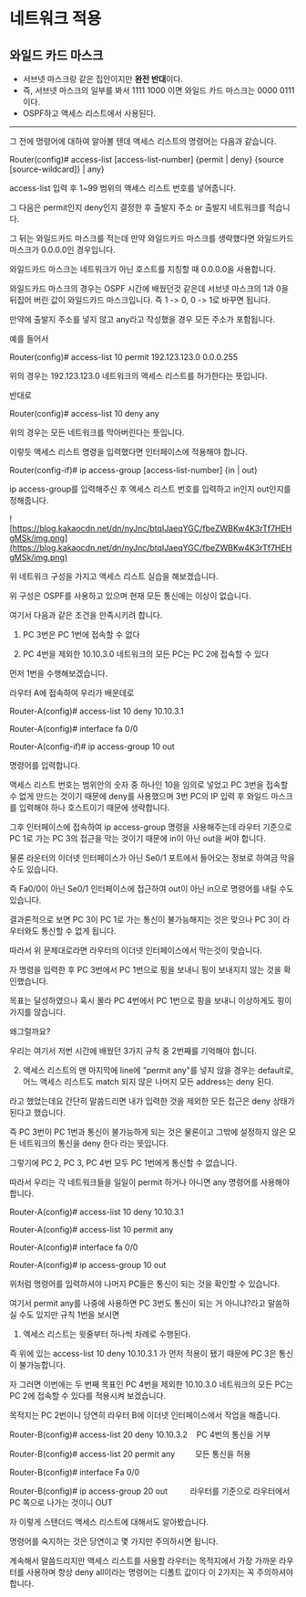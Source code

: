 # 네트워크 적용

## 와일드 카드 마스크

- 서브넷 마스크랑 같은 집안이지만 **완전 반대**이다.
- 즉, 서브넷 마스크의 일부를 봐서 1111 1000 이면 와일드 카드 마스크는 0000 0111 이다.
- OSPF하고 액세스 리스트에서 사용된다.

---

그 전에 명령어에 대하여 알아볼 텐데 액세스 리스트의 명령어는 다음과 같습니다.

Router(config)# access-list [access-list-number] {permit | deny} {source [source-wildcard]} | any}

access-list 입력 후 1~99 범위의 액세스 리스트 번호를 넣어줍니다.

그 다음은 permit인지 deny인지 결정한 후 출발지 주소 or 출발지 네트워크를 적습니다.

그 뒤는 와일드카드 마스크를 적는데 만약 와일드카드 마스크를 생략했다면 와일드카드 마스크가 0.0.0.0인 경우입니다.

와일드카드 마스크는 네트워크가 아닌 호스트를 지칭할 때 0.0.0.0을 사용합니다.

와일드카드 마스크의 경우는 OSPF 시간에 배웠던것 같은데 서브넷 마스크의 1과 0을 뒤집어 버린 값이 와일드카드 마스크입니다. 즉 1 -> 0, 0 -> 1로 바꾸면 됩니다.

만약에 출발지 주소를 넣지 않고 any라고 작성했을 경우 모든 주소가 포함됩니다.

예를 들어서

Router(config)# access-list 10 permit 192.123.123.0 0.0.0.255

위의 경우는 192.123.123.0 네트워크의 액세스 리스트를 허가한다는 뜻입니다. 

반대로

Router(config)# access-list 10 deny any

위의 경우는 모든 네트워크를 막아버린다는 뜻입니다.

이렇듯 액세스 리스트 명령을 입력했다면 인터페이스에 적용해야 합니다.

Router(config-if)# ip access-group [access-list-number] {in | out}

ip access-group를 입력해주신 후 액세스 리스트 번호를 입력하고 in인지 out인지를 정해줍니다.

![https://blog.kakaocdn.net/dn/nyJnc/btqIJaeqYGC/fbeZWBKw4K3rTf7HEHgMSk/img.png](https://blog.kakaocdn.net/dn/nyJnc/btqIJaeqYGC/fbeZWBKw4K3rTf7HEHgMSk/img.png)

위 네트워크 구성을 가지고 액세스 리스트 실습을 해보겠습니다.

위 구성은 OSPF를 사용하고 있으며 현재 모든 통신에는 이상이 없습니다.

여기서 다음과 같은 조건을 만족시키려 합니다.

1) PC 3번은 PC 1번에 접속할 수 없다

2) PC 4번을 제외한 10.10.3.0 네트워크의 모든 PC는 PC 2에 접속할 수 있다

먼저 1번을 수행해보겠습니다.

라우터 A에 접속하여 우리가 배운데로

Router-A(config)# access-list 10 deny 10.10.3.1

Router-A(config)# interface fa 0/0

Router-A(config-if)# ip access-group 10 out

명령어를 입력합니다.

액세스 리스트 번호는 범위안의 숫자 중 하나인 10을 임의로 넣었고 PC 3번을 접속할 수 없게 만드는 것이기 때문에 deny를 사용했으며 3번 PC의 IP 입력 후 와일드 마스크를 입력해야 하나 호스트이기 때문에 생략합니다.

그후 인터페이스에 접속하여 ip access-group 명령을 사용해주는데 라우터 기준으로 PC 1로 가는 PC 3의 접근을 막는 것이기 때문에 in이 아닌 out을 써야 합니다.

물론 라운터의 이더넷 인터페이스가 아닌 Se0/1 포트에서 들어오는 정보로 하여금 막을 수도 있습니다.

즉 Fa0/0이 아닌 Se0/1 인터페이스에 접근하여 out이 아닌 in으로 명령어를 내릴 수도 있습니다.

결과론적으로 보면 PC 3이 PC 1로 가는 통신이 불가능해지는 것은 맞으나 PC 3이 라우터와도 통신할 수 없게 됩니다.

따라서 위 문제대로라면 라우터의 이더넷 인터페이스에서 막는것이 맞습니다.

자 명령을 입력한 후 PC 3번에서 PC 1번으로 핑을 보내니 핑이 보내지지 않는 것을 확인했습니다.

목표는 달성하였으나 혹시 몰라 PC 4번에서 PC 1번으로 핑을 보내니 이상하게도 핑이 가지를 않습니다.

왜그럴까요?

우리는 여기서 저번 시간에 배웠던 3가지 규칙 중 2번째를 기억해야 합니다.

2. 액세스 리스트의 맨 마지막에 line에 "permit any"를 넣지 않을 경우는 default로, 어느 액세스 리스트도 match 되지 않은 나머지 모든 address는 deny 된다.

라고 했었는데요 간단히 말씀드리면 내가 입력한 것을 제외한 모든 접근은 deny 상태가 된다고 했습니다.

즉 PC 3번이 PC 1번과 통신이 불가능하게 되는 것은 물론이고 그밖에 설정하지 않은 모든 네트워크의 통신을 deny 한다 라는 뜻입니다.

그렇기에 PC 2, PC 3, PC 4번 모두 PC 1번에게 통신할 수 없습니다.

따라서 우리는 각 네트워크들을 일일이 permit 하거나 아니면 any 명령어를 사용해야 합니다.

Router-A(config)# access-list 10 deny 10.10.3.1

Router-A(config)# access-list 10 permit any

Router-A(config)# interface fa 0/0

Router-A(config)# ip access-group 10 out

위처럼 명령어를 입력하셔야 나머지 PC들은 통신이 되는 것을 확인할 수 있습니다.

여기서 permit any를 나중에 사용하면 PC 3번도 통신이 되는 거 아니냐?라고 말씀하실 수도 있지만 규칙 1번을 보시면

1. 액세스 리스트는 윗줄부터 하나씩 차례로 수행된다.

즉 위에 있는 access-list 10 deny 10.10.3.1 가 먼저 적용이 됐기 때문에 PC 3은 통신이 불가능합니다.

자 그러면 이번에는 두 번째 목표인 PC 4번을 제외한 10.10.3.0 네트워크의 모든 PC는 PC 2에 접속할 수 있다를 적용시켜 보겠습니다.

목적지는 PC 2번이니 당연히 라우터 B에 이더넷 인터페이스에서 작업을 해줍니다.

Router-B(config)# access-list 20 deny 10.10.3.2    PC 4번의 통신을 거부

Router-B(config)# access-list 20 permit any         모든 통신을 허용

Router-B(config)# interface Fa 0/0

Router-B(config)# ip access-group 20 out          라우터를 기준으로 라우터에서 PC 쪽으로 나가는 것이니 OUT

자 이렇게 스탠더드 액세스 리스트에 대해서도 알아봤습니다.

명령어를 숙지하는 것은 당연이고 몇 가지만 주의하시면 됩니다.

계속해서 말씀드리지만 액세스 리스트를 사용할 라우터는 목적지에서 가장 가까운 라우터를 사용하며 항상 deny all이라는 명령어는 디폴트 값이다 이 2가지는 꼭 주의하셔야 합니다.